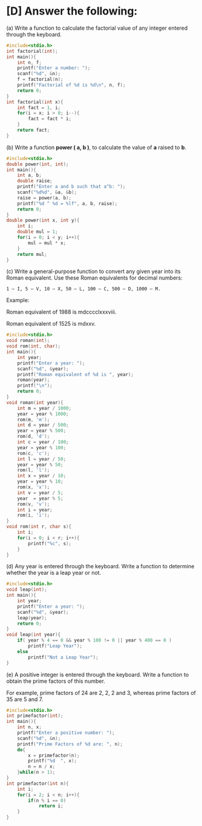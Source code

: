 # [D] Answer the following:

(a) Write a function to calculate the factorial value of any integer entered through the keyboard.

````c
#include<stdio.h>
int factorial(int);
int main(){
    int n, f;
    printf("Enter a number: ");
    scanf("%d", &n);
    f = factorial(n);
    printf("Factorial of %d is %d\n", n, f);
    return 0;
}
int factorial(int x){
    int fact = 1, i;
    for(i = x; i > 0; i--){
        fact = fact * i;
    }
    return fact;
}
````



(b) Write a function **power ( a, b )**, to calculate the value of **a** raised to **b**.

````c
#include<stdio.h>
double power(int, int);
int main(){
    int a, b;
    double raise;
    printf("Enter a and b such that a^b: ");
    scanf("%d%d", &a, &b);
    raise = power(a, b);
    printf("%d ^ %d = %lf", a, b, raise);
    return 0;
}
double power(int x, int y){
    int i;
    double mul = 1;
    for(i = 0; i < y; i++){
        mul = mul * x;
    }
    return mul;
}
````



(c) Write a general-purpose function to convert any given year into its Roman equivalent. Use these Roman equivalents for decimal numbers:

````
1 – I, 5 – V, 10 – X, 50 – L, 100 – C, 500 – D, 1000 – M.
````

Example:

Roman equivalent of 1988 is mdcccclxxxviii. 

Roman equivalent of 1525 is mdxxv.

````c
#include<stdio.h>
void roman(int);
void rom(int, char);
int main(){
    int year;
    printf("Enter a year: ");
    scanf("%d", &year);
    printf("Roman equivalent of %d is ", year);
    roman(year);
    printf("\n");
    return 0;
}
void roman(int year){
    int m = year / 1000;
    year = year % 1000;
    rom(m, 'm');
    int d = year / 500;
    year = year % 500;
    rom(d, 'd');
    int c = year / 100;
    year = year % 100;
    rom(c, 'c');
    int l = year / 50;
    year = year % 50;
    rom(l, 'l');
    int x = year / 10;
    year = year % 10;
    rom(x, 'x');
    int v = year / 5;
    year  = year % 5;
    rom(v, 'v');
    int i = year;
    rom(i, 'i');
}
void rom(int r, char s){
    int i;
    for(i = 0; i < r; i++){
        printf("%c", s);
    }
}
````



(d) Any year is entered through the keyboard. Write a function to determine whether the year is a leap year or not.

````c
#include<stdio.h>
void leap(int);
int main(){
    int year;
    printf("Enter a year: ");
    scanf("%d", &year);
    leap(year);
    return 0;
}
void leap(int year){
    if( year % 4 == 0 && year % 100 != 0 || year % 400 == 0 )
        printf("Leap Year");
    else
        printf("Not a Leap Year");
}
````



(e) A positive integer is entered through the keyboard. Write a function to obtain the prime factors of this number.

For example, prime factors of 24 are 2, 2, 2 and 3, whereas prime factors of 35 are 5 and 7.

````c
#include<stdio.h>
int primefactor(int);
int main(){
    int n, x;
    printf("Enter a positive number: ");
    scanf("%d", &n);
    printf("Prime Factors of %d are: ", n);
    do{
        x = primefactor(n);
        printf("%d  ", x);
        n = n / x;
    }while(n > 1);
}
int primefactor(int n){
    int i;
    for(i = 2; i < n; i++){
        if(n % i == 0)
            return i;
    }
}
````
